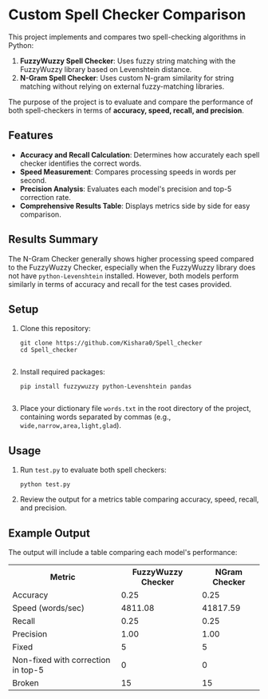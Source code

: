 
<h1>Custom Spell Checker Comparison</h1>

<p>This project implements and compares two spell-checking algorithms in Python:</p>
<ol>
    <li><strong>FuzzyWuzzy Spell Checker</strong>: Uses fuzzy string matching with the FuzzyWuzzy library based on Levenshtein distance.</li>
    <li><strong>N-Gram Spell Checker</strong>: Uses custom N-gram similarity for string matching without relying on external fuzzy-matching libraries.</li>
</ol>

<p>The purpose of the project is to evaluate and compare the performance of both spell-checkers in terms of <strong>accuracy, speed, recall, and precision</strong>.</p>

<h2>Features</h2>
<ul>
    <li><strong>Accuracy and Recall Calculation</strong>: Determines how accurately each spell checker identifies the correct words.</li>
    <li><strong>Speed Measurement</strong>: Compares processing speeds in words per second.</li>
    <li><strong>Precision Analysis</strong>: Evaluates each model's precision and top-5 correction rate.</li>
    <li><strong>Comprehensive Results Table</strong>: Displays metrics side by side for easy comparison.</li>
</ul>

<h2>Results Summary</h2>
<p>The N-Gram Checker generally shows higher processing speed compared to the FuzzyWuzzy Checker, especially when the FuzzyWuzzy library does not have <code>python-Levenshtein</code> installed. However, both models perform similarly in terms of accuracy and recall for the test cases provided.</p>

<h2>Setup</h2>
<ol>
    <li>Clone this repository:
        <pre><code>git clone https://github.com/Kishara0/Spell_checker
cd Spell_checker
        </code></pre>
    </li>
    <li>Install required packages:
        <pre><code>pip install fuzzywuzzy python-Levenshtein pandas
        </code></pre>
    </li>
    <li>Place your dictionary file <code>words.txt</code> in the root directory of the project, containing words separated by commas (e.g., <code>wide,narrow,area,light,glad</code>).</li>
</ol>

<h2>Usage</h2>
<ol>
    <li>Run <code>test.py</code> to evaluate both spell checkers:
        <pre><code>python test.py</code></pre>
    </li>
    <li>Review the output for a metrics table comparing accuracy, speed, recall, and precision.</li>
</ol>

<h2>Example Output</h2>

<p>The output will include a table comparing each model's performance:</p>
<table>
    <tr>
        <th>Metric</th>
        <th>FuzzyWuzzy Checker</th>
        <th>NGram Checker</th>
    </tr>
    <tr>
        <td>Accuracy</td>
        <td>0.25</td>
        <td>0.25</td>
    </tr>
    <tr>
        <td>Speed (words/sec)</td>
        <td>4811.08</td>
        <td>41817.59</td>
    </tr>
    <tr>
        <td>Recall</td>
        <td>0.25</td>
        <td>0.25</td>
    </tr>
    <tr>
        <td>Precision</td>
        <td>1.00</td>
        <td>1.00</td>
    </tr>
    <tr>
        <td>Fixed</td>
        <td>5</td>
        <td>5</td>
    </tr>
    <tr>
        <td>Non-fixed with correction in top-5</td>
        <td>0</td>
        <td>0</td>
    </tr>
    <tr>
        <td>Broken</td>
        <td>15</td>
        <td>15</td>
    </tr>
</table>


</body>
</html>
